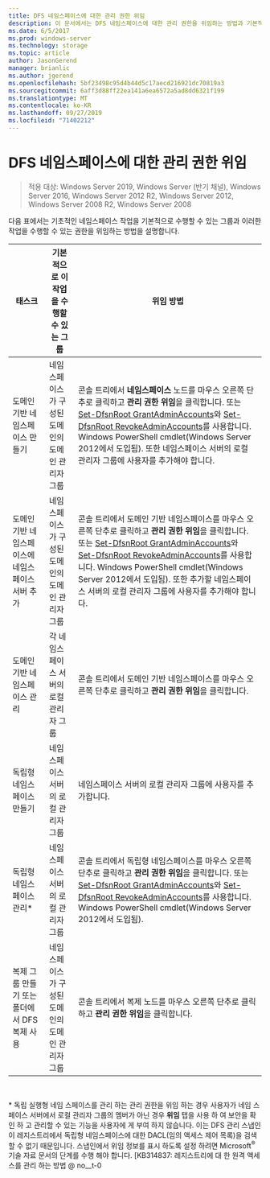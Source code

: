 ```yaml
---
title: DFS 네임스페이스에 대한 관리 권한 위임
description: 이 문서에서는 DFS 네임스페이스에 대한 관리 권한을 위임하는 방법과 기본적으로 어느 그룹이 네임스페이스 작업을 실행할 수 있는지 설명합니다.
ms.date: 6/5/2017
ms.prod: windows-server
ms.technology: storage
ms.topic: article
author: JasonGerend
manager: brianlic
ms.author: jgerend
ms.openlocfilehash: 5bf23498c95d4b44d5c17aecd216921dc70819a3
ms.sourcegitcommit: 6aff3d88ff22ea141a6ea6572a5ad8dd6321f199
ms.translationtype: MT
ms.contentlocale: ko-KR
ms.lasthandoff: 09/27/2019
ms.locfileid: "71402212"
---
```

# <a name="delegate-management-permissions-for-dfs-namespaces"></a>DFS 네임스페이스에 대한 관리 권한 위임

> 적용 대상: Windows Server 2019, Windows Server (반기 채널), Windows Server 2016, Windows Server 2012 R2, Windows Server 2012, Windows Server 2008 R2, Windows Server 2008

다음 표에서는 기초적인 네임스페이스 작업을 기본적으로 수행할 수 있는 그룹과 이러한 작업을 수행할 수 있는 권한을 위임하는 방법을 설명합니다.

|태스크 | 기본적으로 이 작업을 수행할 수 있는 그룹 | 위임 방법 |
|---|---|---|
|도메인 기반 네임스페이스 만들기|네임스페이스가 구성된 도메인의 도메인 관리자 그룹|콘솔 트리에서 **네임스페이스** 노드를 마우스 오른쪽 단추로 클릭하고 **관리 권한 위임**을 클릭합니다. 또는 [Set-DfsnRoot GrantAdminAccounts](https://technet.microsoft.com/itpro/powershell/windows/dfsn/set-dfsnroot)와 [Set-DfsnRoot RevokeAdminAccounts](https://technet.microsoft.com/itpro/powershell/windows/dfsn/set-dfsnroot)를 사용합니다. Windows PowerShell cmdlet(Windows Server 2012에서 도입됨). 또한 네임스페이스 서버의 로컬 관리자 그룹에 사용자를 추가해야 합니다.|
|도메인 기반 네임스페이스에 네임스페이스 서버 추가|네임스페이스가 구성된 도메인의 도메인 관리자 그룹| 콘솔 트리에서 도메인 기반 네임스페이스를 마우스 오른쪽 단추로 클릭하고 **관리 권한 위임**을 클릭합니다. 또는 [Set-DfsnRoot GrantAdminAccounts](https://technet.microsoft.com/itpro/powershell/windows/dfsn/set-dfsnroot)와 [Set-DfsnRoot RevokeAdminAccounts](https://technet.microsoft.com/itpro/powershell/windows/dfsn/set-dfsnroot)를 사용합니다. Windows PowerShell cmdlet(Windows Server 2012에서 도입됨). 또한 추가할 네임스페이스 서버의 로컬 관리자 그룹에 사용자를 추가해야 합니다.|
|도메인 기반 네임스페이스 관리|각 네임스페이스 서버의 로컬 관리자 그룹| 콘솔 트리에서 도메인 기반 네임스페이스를 마우스 오른쪽 단추로 클릭하고 **관리 권한 위임**을 클릭합니다. |
|독립형 네임스페이스 만들기|네임스페이스 서버의 로컬 관리자 그룹| 네임스페이스 서버의 로컬 관리자 그룹에 사용자를 추가합니다. |
|독립형 네임스페이스 관리*|네임스페이스 서버의 로컬 관리자 그룹| 콘솔 트리에서 독립형 네임스페이스를 마우스 오른쪽 단추로 클릭하고 **관리 권한 위임**을 클릭합니다. 또는 [Set-DfsnRoot GrantAdminAccounts](https://technet.microsoft.com/itpro/powershell/windows/dfsn/set-dfsnroot)와 [Set-DfsnRoot RevokeAdminAccounts](https://technet.microsoft.com/itpro/powershell/windows/dfsn/set-dfsnroot)를 사용합니다. Windows PowerShell cmdlet(Windows Server 2012에서 도입됨).|
|복제 그룹 만들기 또는 폴더에서 DFS 복제 사용|네임스페이스가 구성된 도메인의 도메인 관리자 그룹| 콘솔 트리에서 복제 노드를 마우스 오른쪽 단추로 클릭하고 **관리 권한 위임**을 클릭합니다. |

<br />

\* 독립 실행형 네임 스페이스를 관리 하는 관리 권한을 위임 하는 경우 사용자가 네임 스페이스 서버에서 로컬 관리자 그룹의 멤버가 아닌 경우 **위임** 탭을 사용 하 여 보안을 확인 하 고 관리할 수 있는 기능을 사용자에 게 부여 하지 않습니다. 이는 DFS 관리 스냅인이 레지스트리에서 독립형 네임스페이스에 대한 DACL(임의 액세스 제어 목록)을 검색할 수 없기 때문입니다. 스냅인에서 위임 정보를 표시 하도록 설정 하려면 Microsoft<sup>®</sup> 기술 자료 문서의 단계를 수행 해야 합니다. [KB314837: 레지스트리에 대 한 원격 액세스를 관리 하는 방법 @ no__t-0